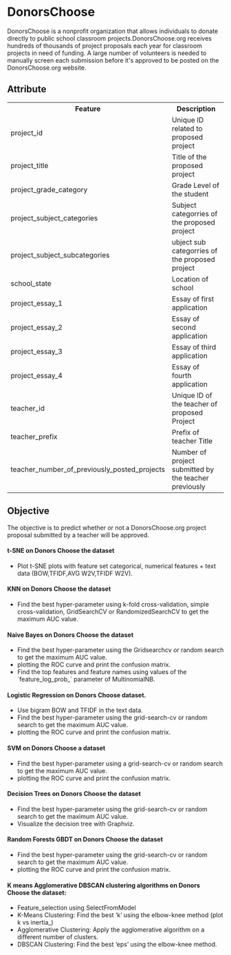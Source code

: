 # DonorsChoose
DonorsChoose is a nonprofit organization that allows individuals to donate directly to public school classroom projects.DonorsChoose.org receives hundreds of thousands of project proposals each year for classroom projects in need of funding. A large number of volunteers is needed to manually screen each submission before it's approved to be posted on the DonorsChoose.org website.

## Attribute

<table style="width:100%"> 
        <tr> 
            <th>Feature</th> 
            <th>Description</th> 
        </tr> 
        <tr> 
            <td>project_id</td> 
            <td>Unique ID related to proposed project</td> 
        </tr> 
        <tr> 
            <td>project_title</td> 
            <td>Title of the proposed project</td> 
        </tr> 
        <tr> 
            <td>project_grade_category</td> 
            <td>Grade Level of the student</td>           
        </tr>       
        <tr> 
            <td>project_subject_categories</td> 
            <td>Subject categorries of the proposed project</td> 
        </tr> 
         <tr> 
            <td>project_subject_subcategories</td> 
            <td>ubject sub  categorries of the proposed project</td> 
        </tr>        
        <tr> 
            <td>school_state</td> 
            <td>Location of school</td> 
        </tr> 
        <tr> 
            <td>project_essay_1</td> 
            <td>Essay of first application</td> 
        </tr>       
        <tr> 
            <td>project_essay_2</td> 
            <td>Essay of second application </td> 
        </tr> 
        <tr> 
            <td>project_essay_3</td> 
            <td>Essay of third application </td> 
        </tr>  
        <tr> 
            <td>project_essay_4</td> 
            <td>Essay of fourth application </td> 
        </tr>        
        <tr> 
            <td>teacher_id</td> 
            <td>Unique ID of the teacher of proposed Project</td> 
        </tr>          
        <tr> 
            <td>teacher_prefix</td> 
            <td>Prefix of teacher Title </td> 
        </tr>         
        <tr> 
            <td>teacher_number_of_previously_posted_projects</td> 
            <td>Number of project submitted by the teacher previously</td> 
        </tr> 
    </table> 
    
## Objective
The objective is to predict whether or not a DonorsChoose.org project proposal submitted by a teacher will be approved.

#### t-SNE on Donors Choose the dataset
<ul>
<li> Plot t-SNE plots with  feature set categorical, numerical features + text data (BOW,TFIDF,AVG W2V,TFIDF W2V).</li>
</ul>
        
#### KNN on Donors Choose the dataset
<ul>
<li> Find the best hyper-parameter using k-fold cross-validation, simple cross-validation, GridSearchCV or RandomizedSearchCV    to get the maximum AUC value.</li></ul>
        
#### Naive Bayes on Donors Choose the dataset
<ul>
<li>Find the best hyper-parameter using the Gridsearchcv or random search to get the maximum AUC value.
<li>plotting the ROC curve and print the confusion matrix.
<li>Find the top features and feature names using values of the `feature_log_prob_` parameter of MultinomialNB.
</ul>
        
#### Logistic Regression on Donors Choose dataset.
<ul>
<li>Use bigram BOW and TFIDF in the text data.
<li>Find the best hyper-parameter using the grid-search-cv or random search to get the maximum AUC value.
<li>plotting the ROC curve and print the confusion matrix.</ul>
        
#### SVM on Donors Choose a dataset
<ul>
<li>Find the best hyper-parameter using a grid-search-cv or random search to get the maximum AUC value.
<li>plotting the ROC curve and print the confusion matrix.</ul>

#### Decision Trees on Donors Choose the dataset
<ul>
<li>Find the best hyper-parameter using the grid-search-cv or random search to get the maximum AUC value.
<li>Visualize the decision tree with Graphviz.</ul>

#### Random Forests GBDT on Donors Choose the dataset
<ul>
<li>Find the best hyper-parameter using the grid-search-cv or random search to get the maximum AUC value.
<li>plotting the ROC curve and print the confusion matrix.</ul>

#### K means Agglomerative DBSCAN clustering algorithms on Donors Choose the dataset: 
<ul>
<li>Feature_selection using SelectFromModel        
<li>K-Means Clustering: Find the best ‘k’ using the elbow-knee method (plot k vs inertia_)
<li>Agglomerative Clustering: Apply the agglomerative algorithm on a different number of clusters. 
<li>DBSCAN Clustering: Find the best ‘eps’ using the elbow-knee method.</ul>

